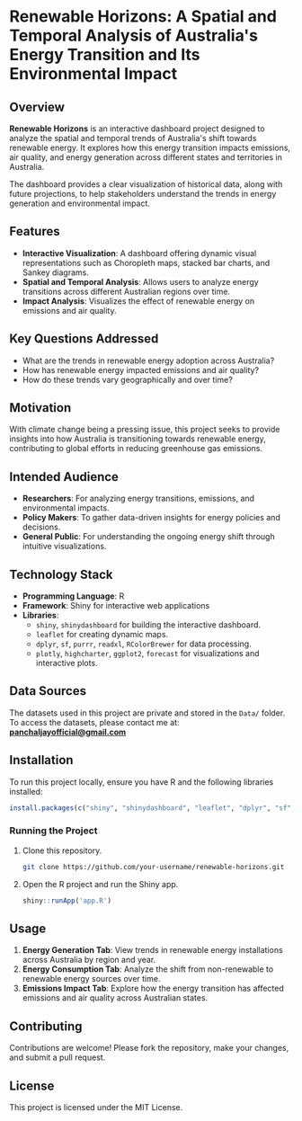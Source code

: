 
# Renewable Horizons: A Spatial and Temporal Analysis of Australia's Energy Transition and Its Environmental Impact

## Overview
**Renewable Horizons** is an interactive dashboard project designed to analyze the spatial and temporal trends of Australia's shift towards renewable energy. It explores how this energy transition impacts emissions, air quality, and energy generation across different states and territories in Australia.

The dashboard provides a clear visualization of historical data, along with future projections, to help stakeholders understand the trends in energy generation and environmental impact.

## Features
- **Interactive Visualization**: A dashboard offering dynamic visual representations such as Choropleth maps, stacked bar charts, and Sankey diagrams.
- **Spatial and Temporal Analysis**: Allows users to analyze energy transitions across different Australian regions over time.
- **Impact Analysis**: Visualizes the effect of renewable energy on emissions and air quality.

## Key Questions Addressed
- What are the trends in renewable energy adoption across Australia?
- How has renewable energy impacted emissions and air quality?
- How do these trends vary geographically and over time?

## Motivation
With climate change being a pressing issue, this project seeks to provide insights into how Australia is transitioning towards renewable energy, contributing to global efforts in reducing greenhouse gas emissions.

## Intended Audience
- **Researchers**: For analyzing energy transitions, emissions, and environmental impacts.
- **Policy Makers**: To gather data-driven insights for energy policies and decisions.
- **General Public**: For understanding the ongoing energy shift through intuitive visualizations.

## Technology Stack
- **Programming Language**: R
- **Framework**: Shiny for interactive web applications
- **Libraries**:
  - `shiny`, `shinydashboard` for building the interactive dashboard.
  - `leaflet` for creating dynamic maps.
  - `dplyr`, `sf`, `purrr`, `readxl`, `RColorBrewer` for data processing.
  - `plotly`, `highcharter`, `ggplot2`, `forecast` for visualizations and interactive plots.

## Data Sources
The datasets used in this project are private and stored in the `Data/` folder. To access the datasets, please contact me at: **panchaljayofficial@gmail.com**

## Installation
To run this project locally, ensure you have R and the following libraries installed:

```R
install.packages(c("shiny", "shinydashboard", "leaflet", "dplyr", "sf", "purrr", "readxl", "RColorBrewer", "plotly", "highcharter", "ggplot2", "forecast"))
```

### Running the Project
1. Clone this repository.
   ```bash
   git clone https://github.com/your-username/renewable-horizons.git
   ```
2. Open the R project and run the Shiny app.
   ```R
   shiny::runApp('app.R')
   ```

## Usage
1. **Energy Generation Tab**: View trends in renewable energy installations across Australia by region and year.
2. **Energy Consumption Tab**: Analyze the shift from non-renewable to renewable energy sources over time.
3. **Emissions Impact Tab**: Explore how the energy transition has affected emissions and air quality across Australian states.

## Contributing
Contributions are welcome! Please fork the repository, make your changes, and submit a pull request.

## License
This project is licensed under the MIT License.
